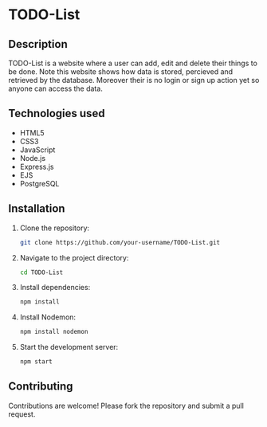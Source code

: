 # TODO-List

## Description
TODO-List is a website where a user can add, edit and delete their things to be done. Note this website shows how data is stored, percieved and retrieved by the database. Moreover their is no login or sign up action yet so anyone can access the data.

## Technologies used
- HTML5
- CSS3
- JavaScript
- Node.js
- Express.js
- EJS
- PostgreSQL

## Installation
1. Clone the repository:
   ```bash
   git clone https://github.com/your-username/TODO-List.git
2. Navigate to the project directory:
   ```bash
   cd TODO-List
3. Install dependencies:
   ```bash
   npm install
4. Install Nodemon:
   ```bash
   npm install nodemon
5. Start the development server:
   ```bash
   npm start

## Contributing
Contributions are welcome! Please fork the repository and submit a pull request.
